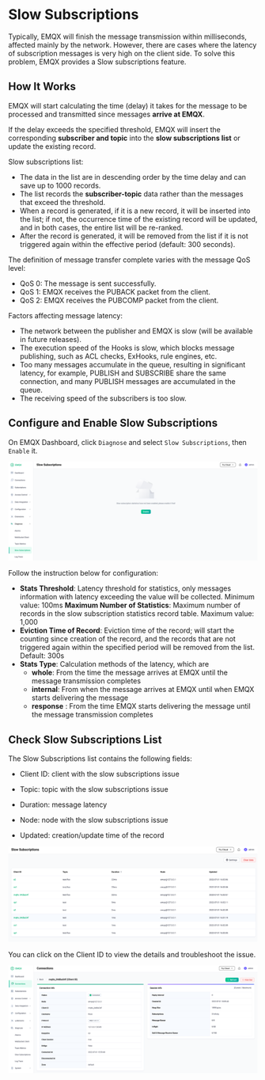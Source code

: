 # Slow Subscriptions

Typically, EMQX will finish the message transmission within milliseconds, affected mainly by the network. However, there are cases where the latency of subscription messages is very high on the client side. To solve this problem, EMQX provides a Slow subscriptions feature.

## How It Works

EMQX will start calculating the time (delay) it takes for the message to be processed and transmitted since messages **arrive at EMQX**. 

If the delay exceeds the specified threshold, EMQX will insert the corresponding **subscriber and topic** into the **slow subscriptions list** or update the existing record. 

Slow subscriptions list:

- The data in the list are in descending order by the time delay and can save up to 1000 records.
- The list records the **subscriber-topic** data rather than the messages that exceed the threshold.
- When a record is generated, if it is a new record, it will be inserted into the list; if not, the occurrence time of the existing record will be updated, and in both cases, the entire list will be re-ranked.
- After the record is generated, it will be removed from the list if it is not triggered again within the effective period (default: 300 seconds).

The definition of message transfer complete varies with the message QoS level:

- QoS 0: The message is sent successfully.
- QoS 1: EMQX receives the PUBACK packet from the client.
- QoS 2: EMQX receives the PUBCOMP packet from the client.

Factors affecting message latency:

- The network between the publisher and EMQX is slow (will be available in future releases).
- The execution speed of the Hooks is slow, which blocks message publishing, such as ACL checks, ExHooks, rule engines, etc. 
- Too many messages accumulate in the queue, resulting in significant latency, for example, PUBLISH and SUBSCRIBE share the same connection, and many PUBLISH messages are accumulated in the queue. 
- The receiving speed of the subscribers is too slow. 

## Configure and Enable Slow Subscriptions

<!-- TODO 补充配置文件配置方式，目前该方式有 BUG 暂时不在文档中提供。 -->

On EMQX Dashboard, click `Diagnose` and select `Slow Subscriptions`, then `Enable` it.

![image](./assets/slow_subscribers_statistics_1.png)

Follow the instruction below for configuration:

- **Stats Threshold**:  Latency threshold for statistics, only messages information with latency exceeding the value will be collected. Minimum value: 100ms
  **Maximum Number of Statistics**: Maximum number of records in the slow subscription statistics record table. Maximum value: 1,000
- **Eviction Time of Record**: Eviction time of the record; will start the counting since creation of the record, and the records that are not triggered again within the specified period will be removed from the list. Default: 300s
- **Stats Type**: Calculation methods of the latency, which are
  - **whole**: From the time the message arrives at EMQX until the message transmission completes
  - **internal**: From when the message arrives at EMQX until when EMQX starts delivering the message
  - **response** : From the time EMQX starts delivering the message until the message transmission completes

## Check Slow Subscriptions List

The Slow Subscriptions list contains the following fields:

- Client ID: client with the slow subscriptions issue

- Topic: topic with the slow subscriptions issue
- Duration: message latency
- Node:  node with the slow subscriptions issue
- Updated: creation/update time of the record

![image](./assets/slow_subscribers_statistics_3.png)

You can click on the Client ID to view the details and troubleshoot the issue. 

![image](./assets/slow_subscribers_statistics_4.png)
